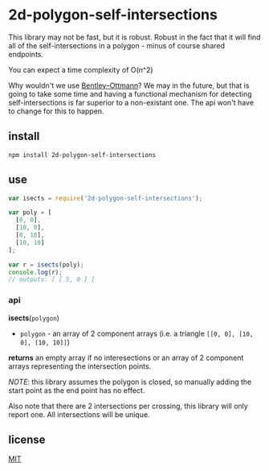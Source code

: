 # 2d-polygon-self-intersections

This library may not be fast, but it is robust. Robust in the fact that it will find all of the self-intersections in a polygon - minus of course shared endpoints.

You can expect a time complexity of O(n^2)

Why wouldn't we use [Bentley–Ottmann](http://en.wikipedia.org/wiki/Bentley%E2%80%93Ottmann_algorithm)?  We may in the future, but that is going to take some time and having a functional mechanism for detecting self-intersections is far superior to a non-existant one. The api won't have to change for this to happen.

## install

`npm install 2d-polygon-self-intersections`

## use

```javascript
var isects = require('2d-polygon-self-intersections');

var poly = [
  [0, 0],
  [10, 0],
  [0, 10],
  [10, 10]
];

var r = isects(poly);
console.log(r);
// outputs: [ [ 5, 0 ] ]
```

### api

__isects__(`polygon`)

* `polygon` - an array of 2 component arrays (i.e. a triangle `[[0, 0], [10, 0], [10, 10]]`)

__returns__ an empty array if no interesections or an array of 2 component arrays representing the intersection points. 

_NOTE_: this library assumes the polygon is closed, so manually adding the start point as the end point has no effect.

Also note that there are 2 intersections per crossing, this library will only report one.  All intersections will be unique.

## license

[MIT](LICENSE.txt)

